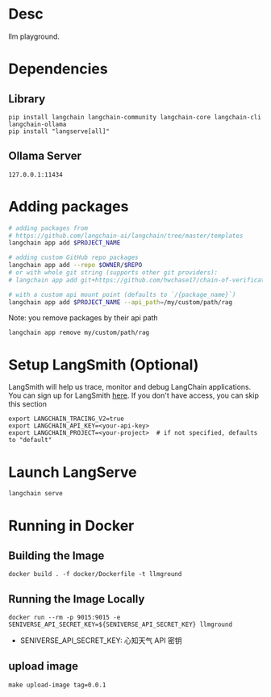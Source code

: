 # Desc
llm playground.

# Dependencies
## Library
```shell
pip install langchain langchain-community langchain-core langchain-cli langchain-ollama
pip install "langserve[all]"
```

## Ollama Server
```
127.0.0.1:11434
```
# Adding packages

```bash
# adding packages from
# https://github.com/langchain-ai/langchain/tree/master/templates
langchain app add $PROJECT_NAME

# adding custom GitHub repo packages
langchain app add --repo $OWNER/$REPO
# or with whole git string (supports other git providers):
# langchain app add git+https://github.com/hwchase17/chain-of-verification

# with a custom api mount point (defaults to `/{package_name}`)
langchain app add $PROJECT_NAME --api_path=/my/custom/path/rag
```

Note: you remove packages by their api path

```bash
langchain app remove my/custom/path/rag
```

# Setup LangSmith (Optional)
LangSmith will help us trace, monitor and debug LangChain applications.
You can sign up for LangSmith [here](https://smith.langchain.com/).
If you don't have access, you can skip this section


```shell
export LANGCHAIN_TRACING_V2=true
export LANGCHAIN_API_KEY=<your-api-key>
export LANGCHAIN_PROJECT=<your-project>  # if not specified, defaults to "default"
```

# Launch LangServe

```bash
langchain serve
```

# Running in Docker
## Building the Image
```shell
docker build . -f docker/Dockerfile -t llmground
```
## Running the Image Locally
```shell
docker run --rm -p 9015:9015 -e SENIVERSE_API_SECRET_KEY=${SENIVERSE_API_SECRET_KEY} llmground 
```
- SENIVERSE_API_SECRET_KEY: 心知天气 API 密钥

## upload image
```shell
make upload-image tag=0.0.1
```